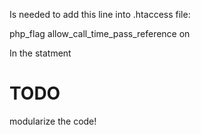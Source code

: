 Is needed to add this line into .htaccess file:

  php_flag allow_call_time_pass_reference   on

In the <IfModule mod_php5.c> statment


TODO
====
modularize the code!
